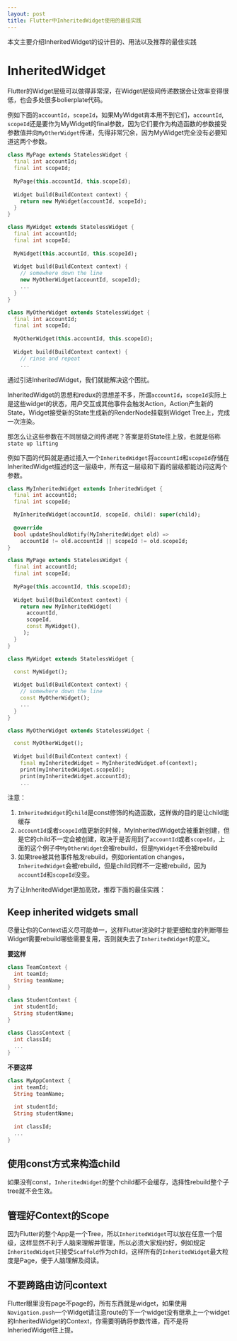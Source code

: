 ```yaml
---
layout: post
title: Flutter中InheritedWidget使用的最佳实践
---
```


本文主要介绍InheritedWidget的设计目的、用法以及推荐的最佳实践

# InheritedWidget 

Flutter的Widget层级可以做得非常深，在Widget层级间传递数据会让效率变得很低，也会多处很多bolierplate代码。

例如下面的`accountId`，`scopeId`，如果MyWidget肯本用不到它们，`accountId`, `scopeId`还是要作为MyWidget的final参数，因为它们要作为构造函数的参数接受参数值并向`MyOtherWidget`传递，先得非常冗余，因为MyWidget完全没有必要知道这两个参数。

```dart
class MyPage extends StatelessWidget {
  final int accountId;
  final int scopeId;
  
  MyPage(this.accountId, this.scopeId);
  
  Widget build(BuildContext context) {
    return new MyWidget(accountId, scopeId);
  }
}

class MyWidget extends StatelessWidget {
  final int accountId;
  final int scopeId;
  
  MyWidget(this.accountId, this.scopeId);
  
  Widget build(BuildContext context) {
    // somewhere down the line
    new MyOtherWidget(accountId, scopeId);
    ...
  }
}

class MyOtherWidget extends StatelessWidget {
  final int accountId;
  final int scopeId;
  
  MyOtherWidget(this.accountId, this.scopeId);
  
  Widget build(BuildContext context) {
    // rinse and repeat
    ...
```

通过引进InheritedWidget，我们就能解决这个困扰。

InheritedWidget的思想和redux的思想差不多，所谓`accountId`，`scopeId`实际上是这些widget的状态，用户交互或其他事件会触发Action，Action产生新的State，Widget接受新的State生成新的RenderNode挂载到Widget Tree上，完成一次渲染。

那怎么让这些参数在不同层级之间传递呢？答案是将State往上放，也就是俗称`state up lifting`

例如下面的代码就是通过插入一个`InheritedWidget`将`accountId`和`scopeId`存储在InheritedWidget描述的这一层级中，所有这一层级和下面的层级都能访问这两个参数。

```dart
class MyInheritedWidget extends InheritedWidget {
  final int accountId;
  final int scopeId;

  MyInheritedWidget(accountId, scopeId, child): super(child);
  
  @override
  bool updateShouldNotify(MyInheritedWidget old) =>
    accountId != old.accountId || scopeId != old.scopeId;
}

class MyPage extends StatelessWidget {
  final int accountId;
  final int scopeId;
  
  MyPage(this.accountId, this.scopeId);
  
  Widget build(BuildContext context) {
    return new MyInheritedWidget(
      accountId,
      scopeId,
      const MyWidget(),
     );
  }
}

class MyWidget extends StatelessWidget {

  const MyWidget();
  
  Widget build(BuildContext context) {
    // somewhere down the line
    const MyOtherWidget();
    ...
  }
}

class MyOtherWidget extends StatelessWidget {

  const MyOtherWidget();
  
  Widget build(BuildContext context) {
    final myInheritedWidget = MyInheritedWidget.of(context);
    print(myInheritedWidget.scopeId);
    print(myInheritedWidget.accountId);
    ...
```

注意：

1. `InheritedWidget`的`child`是const修饰的构造函数，这样做的目的是让child能缓存
2. `accountId`或者`scopeId`值更新的时候，MyInheritedWidget会被重新创建，但是它的child不一定会被创建，取决于是否用到了`accountId`或者`scopeId`，上面的这个例子中`MyOtherWidget`会被rebuild，但是`MyWidget`不会被rebuild
3. 如果tree被其他事件触发rebuild，例如orientation changes，`InheritedWidget`会被rebuild，但是child同样不一定被rebuild，因为`accountId`和`scopeId`没变。

为了让InheritedWidget更加高效，推荐下面的最佳实践：

## Keep inherited widgets small

尽量让你的Context语义尽可能单一，这样Flutter渲染时才能更细粒度的判断哪些Widget需要rebuild哪些需要复用，否则就失去了`InheritedWidget`的意义。

**要这样**

```dart
class TeamContext {
  int teamId;
  String teamName;
}

class StudentContext {
  int studentId;
  String studentName;
}
 
class ClassContext {
  int classId;
  ...
}
```

**不要这样**

```dart
class MyAppContext {
  int teamId;
  String teamName;
  
  int studentId;
  String studentName;
  
  int classId;
  ...
}
```

## 使用const方式来构造child

如果没有const，`InheritedWidget`的整个child都不会缓存，选择性rebuild整个子tree就不会生效。

## 管理好Context的Scope

因为Flutter的整个App是一个Tree，所以`InheritedWidget`可以放在任意一个层级，这样显然不利于人脑来理解并管理，所以必须大家规约好，例如规定`InheritedWidget`只接受`Scaffold`作为child，这样所有的`InheritedWidget`最大粒度是Page，便于人脑理解及阅读。

## 不要跨路由访问context

Flutter眼里没有page不page的，所有东西就是widget，如果使用`Navigation.push`一个Widget请注意route的下一个widget没有继承上一个widget的InheritedWidget的Context，你需要明确将参数传递，而不是将InheriedWidget往上提。